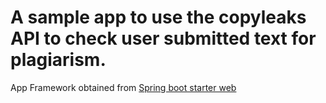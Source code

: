 # A sample app to use the copyleaks API to check user submitted text for plagiarism.
App Framework obtained from [Spring boot starter web](https://mvnrepository.com/artifact/org.springframework.boot/spring-boot-starter-web)